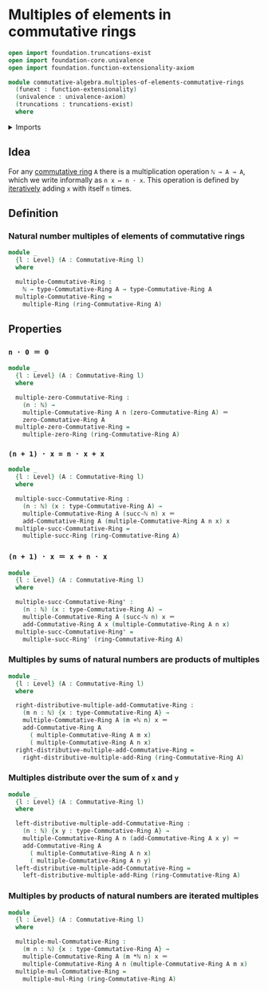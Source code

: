 # Multiples of elements in commutative rings

```agda
open import foundation.truncations-exist
open import foundation-core.univalence
open import foundation.function-extensionality-axiom

module commutative-algebra.multiples-of-elements-commutative-rings
  (funext : function-extensionality)
  (univalence : univalence-axiom)
  (truncations : truncations-exist)
  where
```

<details><summary>Imports</summary>

```agda
open import commutative-algebra.commutative-rings funext univalence truncations

open import elementary-number-theory.addition-natural-numbers
open import elementary-number-theory.multiplication-natural-numbers
open import elementary-number-theory.natural-numbers

open import foundation.identity-types funext
open import foundation.universe-levels

open import ring-theory.multiples-of-elements-rings funext univalence truncations
```

</details>

## Idea

For any [commutative ring](commutative-algebra.commutative-rings.md) `A` there
is a multiplication operation `ℕ → A → A`, which we write informally as
`n x ↦ n · x`. This operation is defined by
[iteratively](foundation.iterating-functions.md) adding `x` with itself `n`
times.

## Definition

### Natural number multiples of elements of commutative rings

```agda
module _
  {l : Level} (A : Commutative-Ring l)
  where

  multiple-Commutative-Ring :
    ℕ → type-Commutative-Ring A → type-Commutative-Ring A
  multiple-Commutative-Ring =
    multiple-Ring (ring-Commutative-Ring A)
```

## Properties

### `n · 0 ＝ 0`

```agda
module _
  {l : Level} (A : Commutative-Ring l)
  where

  multiple-zero-Commutative-Ring :
    (n : ℕ) →
    multiple-Commutative-Ring A n (zero-Commutative-Ring A) ＝
    zero-Commutative-Ring A
  multiple-zero-Commutative-Ring =
    multiple-zero-Ring (ring-Commutative-Ring A)
```

### `(n + 1) · x = n · x + x`

```agda
module _
  {l : Level} (A : Commutative-Ring l)
  where

  multiple-succ-Commutative-Ring :
    (n : ℕ) (x : type-Commutative-Ring A) →
    multiple-Commutative-Ring A (succ-ℕ n) x ＝
    add-Commutative-Ring A (multiple-Commutative-Ring A n x) x
  multiple-succ-Commutative-Ring =
    multiple-succ-Ring (ring-Commutative-Ring A)
```

### `(n + 1) · x ＝ x + n · x`

```agda
module _
  {l : Level} (A : Commutative-Ring l)
  where

  multiple-succ-Commutative-Ring' :
    (n : ℕ) (x : type-Commutative-Ring A) →
    multiple-Commutative-Ring A (succ-ℕ n) x ＝
    add-Commutative-Ring A x (multiple-Commutative-Ring A n x)
  multiple-succ-Commutative-Ring' =
    multiple-succ-Ring' (ring-Commutative-Ring A)
```

### Multiples by sums of natural numbers are products of multiples

```agda
module _
  {l : Level} (A : Commutative-Ring l)
  where

  right-distributive-multiple-add-Commutative-Ring :
    (m n : ℕ) {x : type-Commutative-Ring A} →
    multiple-Commutative-Ring A (m +ℕ n) x ＝
    add-Commutative-Ring A
      ( multiple-Commutative-Ring A m x)
      ( multiple-Commutative-Ring A n x)
  right-distributive-multiple-add-Commutative-Ring =
    right-distributive-multiple-add-Ring (ring-Commutative-Ring A)
```

### Multiples distribute over the sum of `x` and `y`

```agda
module _
  {l : Level} (A : Commutative-Ring l)
  where

  left-distributive-multiple-add-Commutative-Ring :
    (n : ℕ) {x y : type-Commutative-Ring A} →
    multiple-Commutative-Ring A n (add-Commutative-Ring A x y) ＝
    add-Commutative-Ring A
      ( multiple-Commutative-Ring A n x)
      ( multiple-Commutative-Ring A n y)
  left-distributive-multiple-add-Commutative-Ring =
    left-distributive-multiple-add-Ring (ring-Commutative-Ring A)
```

### Multiples by products of natural numbers are iterated multiples

```agda
module _
  {l : Level} (A : Commutative-Ring l)
  where

  multiple-mul-Commutative-Ring :
    (m n : ℕ) {x : type-Commutative-Ring A} →
    multiple-Commutative-Ring A (m *ℕ n) x ＝
    multiple-Commutative-Ring A n (multiple-Commutative-Ring A m x)
  multiple-mul-Commutative-Ring =
    multiple-mul-Ring (ring-Commutative-Ring A)
```

